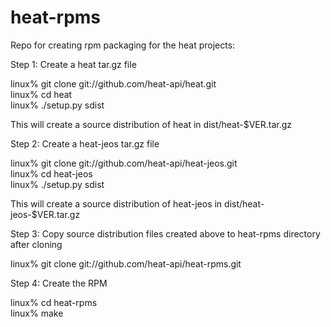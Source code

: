 heat-rpms
=========

Repo for creating rpm packaging for the heat projects:

Step 1: Create a heat tar.gz file

linux% git clone git://github.com/heat-api/heat.git  
linux% cd heat  
linux% ./setup.py sdist  

This will create a source distribution of heat in dist/heat-$VER.tar.gz

Step 2: Create a heat-jeos tar.gz file

linux% git clone git://github.com/heat-api/heat-jeos.git  
linux% cd heat-jeos  
linux% ./setup.py sdist  

This will create a source distribution of heat-jeos in dist/heat-jeos-$VER.tar.gz

Step 3: Copy source distribution files created above to heat-rpms directory after cloning

linux% git clone git://github.com/heat-api/heat-rpms.git  

Step 4: Create the RPM

linux% cd heat-rpms  
linux% make  
